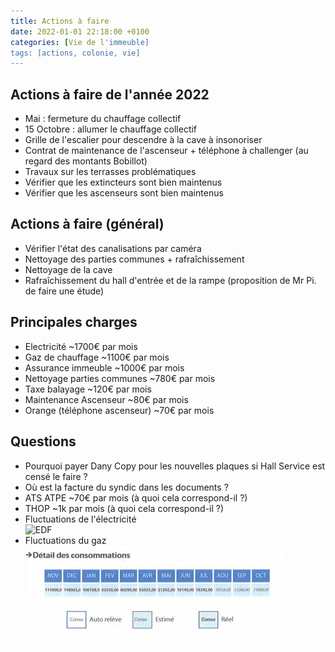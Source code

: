 ```yaml
---
title: Actions à faire
date: 2022-01-01 22:18:00 +0100
categories: [Vie de l'immeuble]
tags: [actions, colonie, vie]
---
```


## Actions à faire de l'année 2022
- Mai : fermeture du chauffage collectif 
- 15 Octobre : allumer le chauffage collectif
- Grille de l'escalier pour descendre à la cave à insonoriser
- Contrat de maintenance de l'ascenseur + téléphone à challenger (au regard des montants Bobillot)
- Travaux sur les terrasses problématiques
- Vérifier que les extincteurs sont bien maintenus
- Vérifier que les ascenseurs sont bien maintenus

## Actions à faire (général)
- Vérifier l'état des canalisations par caméra
- Nettoyage des parties communes + rafraîchissement 
- Nettoyage de la cave
- Rafraîchissement du hall d'entrée et de la rampe (proposition de Mr Pi. de faire une étude)

## Principales charges 
- Electricité ~1700€ par mois
- Gaz de chauffage ~1100€ par mois
- Assurance immeuble ~1000€ par mois
- Nettoyage parties communes ~780€ par mois
- Taxe balayage ~120€ par mois
- Maintenance Ascenseur ~80€ par mois
- Orange (téléphone ascenseur) ~70€ par mois

## Questions 
- Pourquoi payer Dany Copy pour les nouvelles plaques si Hall Service est censé le faire ?
- Où est la facture du syndic dans les documents ?
- ATS ATPE ~70€ par mois (à quoi cela correspond-il ?)
- THOP ~1k par mois (à quoi cela correspond-il ?)
- Fluctuations de l'électricité<br/>
![EDF](/55colonie/assets/img/EDF20212022.JPG?raw=true "EDF")
- Fluctuations du gaz<br/>
![Gaz](assets/img/Gaz2021.JPG?raw=true "EDF")
